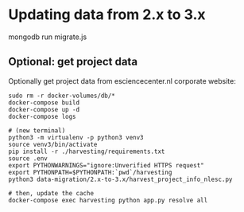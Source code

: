 # Updating data from 2.x to 3.x

mongodb run migrate.js

## Optional: get project data

Optionally get project data from esciencecenter.nl corporate website:

```
sudo rm -r docker-volumes/db/*
docker-compose build
docker-compose up -d
docker-compose logs

# (new terminal)
python3 -m virtualenv -p python3 venv3
source venv3/bin/activate
pip install -r ./harvesting/requirements.txt
source .env
export PYTHONWARNINGS="ignore:Unverified HTTPS request"
export PYTHONPATH=$PYTHONPATH:`pwd`/harvesting
python3 data-migration/2.x-to-3.x/harvest_project_info_nlesc.py

# then, update the cache
docker-compose exec harvesting python app.py resolve all
```
